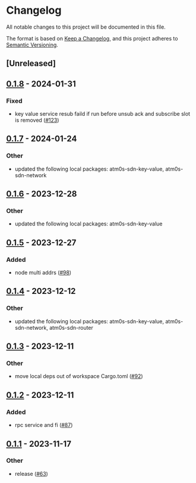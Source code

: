 # Changelog
All notable changes to this project will be documented in this file.

The format is based on [Keep a Changelog](https://keepachangelog.com/en/1.0.0/),
and this project adheres to [Semantic Versioning](https://semver.org/spec/v2.0.0.html).

## [Unreleased]

## [0.1.8](https://github.com/8xFF/atm0s-sdn/compare/atm0s-sdn-pub-sub-v0.1.7...atm0s-sdn-pub-sub-v0.1.8) - 2024-01-31

### Fixed
- key value service resub faild if run before unsub ack and subscribe slot is removed ([#123](https://github.com/8xFF/atm0s-sdn/pull/123))

## [0.1.7](https://github.com/8xFF/atm0s-sdn/compare/atm0s-sdn-pub-sub-v0.1.6...atm0s-sdn-pub-sub-v0.1.7) - 2024-01-24

### Other
- updated the following local packages: atm0s-sdn-key-value, atm0s-sdn-network

## [0.1.6](https://github.com/8xFF/atm0s-sdn/compare/atm0s-sdn-pub-sub-v0.1.5...atm0s-sdn-pub-sub-v0.1.6) - 2023-12-28

### Other
- updated the following local packages: atm0s-sdn-key-value

## [0.1.5](https://github.com/8xFF/atm0s-sdn/compare/atm0s-sdn-pub-sub-v0.1.4...atm0s-sdn-pub-sub-v0.1.5) - 2023-12-27

### Added
- node multi addrs ([#98](https://github.com/8xFF/atm0s-sdn/pull/98))

## [0.1.4](https://github.com/8xFF/atm0s-sdn/compare/atm0s-sdn-pub-sub-v0.1.3...atm0s-sdn-pub-sub-v0.1.4) - 2023-12-12

### Other
- updated the following local packages: atm0s-sdn-key-value, atm0s-sdn-network, atm0s-sdn-router

## [0.1.3](https://github.com/8xFF/atm0s-sdn/compare/atm0s-sdn-pub-sub-v0.1.2...atm0s-sdn-pub-sub-v0.1.3) - 2023-12-11

### Other
- move local deps out of workspace Cargo.toml ([#92](https://github.com/8xFF/atm0s-sdn/pull/92))

## [0.1.2](https://github.com/8xFF/atm0s-sdn/compare/atm0s-sdn-pub-sub-v0.1.1...atm0s-sdn-pub-sub-v0.1.2) - 2023-12-11

### Added
- rpc service and fi ([#87](https://github.com/8xFF/atm0s-sdn/pull/87))

## [0.1.1](https://github.com/8xFF/atm0s-sdn/compare/atm0s-sdn-pub-sub-v0.1.0...atm0s-sdn-pub-sub-v0.1.1) - 2023-11-17

### Other
- release ([#63](https://github.com/8xFF/atm0s-sdn/pull/63))
